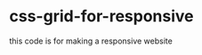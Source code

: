 # css-grid-for-responsive
this code is for making a responsive website
<!--
RESPONSIVE BY CSS 

-->

<html>
    <style>
        .container{
            display: grid;
            grid-gap: 1rem;
            /*grid-template-columns: 200px 100px 150px;*/
            /*justify-content: center;*/
            /*align-items: center;*/
            grid-template-columns: repeat(auto-fit , minmax(400px ,1fr))
            
        }
        .box{
            /*text-align: center;*/
            background-color: pink;
            border: 2px solid black;
            padding: 10px;
        }
    </style>
<body>
<div class="container">
    <div class="box">box1</div>
    <div class="box">box2</div>
    <div class="box">box3</div>
    <div class="box">box4</div>
    <div class="box">box5</div>
    <div class="box">box6</div>
    <div class="box">box7</div>
    <div class="box">box8</div>
    <div class="box">box9</div>
    <div class="box">box10</div>
    <div class="box">box11</div>
    <div class="box">box12</div>
    <div class="box">box13</div>
    <div class="box">box14</div>
    
    <div class="box">box14</div>
    
</div>
</body>
</html>
